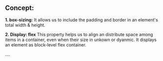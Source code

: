 ## Concept:

**1. box-sizing:** It allows us to include the padding and border in an element's total width & height.

**2. Display: flex** This property helps us to align an distribute space among items in a container, even when their size in unkown or dyanmic.  It displays an element as block-level flex container.

....